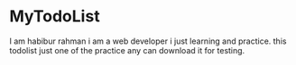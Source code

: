 # MyTodoList
I am habibur rahman i am a web developer i just learning and practice.
this todolist just one of the practice any can download it for testing.

